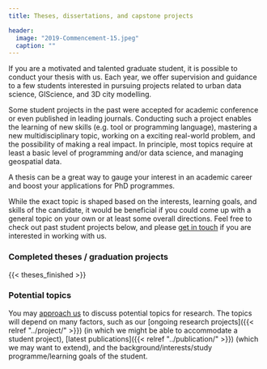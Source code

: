```yaml
---
title: Theses, dissertations, and capstone projects

header:
  image: "2019-Commencement-15.jpeg"
  caption: ""
---
```


If you are a motivated and talented graduate student, it is possible to conduct your thesis with us.
Each year, we offer supervision and guidance to a few students interested in pursuing projects related to urban data science, GIScience, and 3D city modelling.

Some student projects in the past were accepted for academic conference or even published in leading journals.
Conducting such a project enables the learning of new skills (e.g. tool or programming language), mastering a new multidisciplinary topic, working on a exciting real-world problem, and the possibility of making a real impact.
In principle, most topics require at least a basic level of programming and/or data science, and managing geospatial data.

A thesis can be a great way to gauge your interest in an academic career and boost your applications for PhD programmes.

While the exact topic is shaped based on the interests, learning goals, and skills of the candidate, it would be beneficial if you could come up with a general topic on your own or at least some overall directions.
Feel free to check out past student projects below, and please [get in touch](/#contact) if you are interested in working with us.

### Completed theses / graduation projects

{{< theses_finished >}}

### Potential topics

You may [approach us](/#contact) to discuss potential topics for research.
The topics will depend on many factors, such as our [ongoing research projects]({{< relref "../project/" >}}) (in which we might be able to accommodate a student project), [latest publications]({{< relref "../publication/" >}}) (which we may want to extend), and the background/interests/study programme/learning goals of the student.
